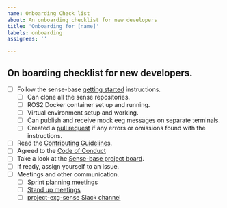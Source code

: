 ```yaml
---
name: Onboarding Check list
about: An onboarding checklist for new developers
title: 'Onboarding for [name]'
labels: onboarding
assignees: ''

---
```


## On boarding checklist for new developers.

 - [ ] Follow the sense-base [getting started](https://github.com/sense-base#school_satchel-getting-started) instructions.
     - [ ] Can clone all the sense repositories.
     - [ ] ROS2 Docker container set up and running. 
     - [ ] Virtual environment setup and working.
     - [ ] Can publish and receive mock eeg messages on separate terminals.
     - [ ] Created a [pull request](https://github.com/sense-base/.github/pulls) if any errors or omissions found with the instructions. 
  - [ ] Read the [Contributing Guidelines](https://github.com/sense-base/base/blob/main/CONTRIBUTING.md).
  - [ ] Agreed to the [Code of Conduct](https://github.com/sense-base/base/blob/main/CODE_OF_CONDUCT.md)
 - [ ] Take a look at the [Sense-base project board](https://github.com/orgs/sense-base/projects/1/).
 - [ ] If ready, assign yourself to an issue.
 - [ ] Meetings and other communication.
     - [ ] [Sprint planning meetings](https://teams.microsoft.com/l/meetup-join/19%3ameeting_ZGYzMDAwYjQtZDFjNS00YWU5LTljY2QtOGQzZjM3ZmQ4Nzg1%40thread.v2/0?context=%7b%22Tid%22%3a%221faf88fe-a998-4c5b-93c9-210a11d9a5c2%22%2c%22Oid%22%3a%22b3f4a647-5ba6-4ebd-bc60-396867687cda%22%7d)
     - [ ] [Stand up meetings](https://teams.microsoft.com/l/meetup-join/19%3ameeting_ZTc1OTk4MzItMGVmYS00ZGJlLWI2MjAtMjhjODQxYTYyY2Iw%40thread.v2/0?context=%7b%22Tid%22%3a%221faf88fe-a998-4c5b-93c9-210a11d9a5c2%22%2c%22Oid%22%3a%22b3f4a647-5ba6-4ebd-bc60-396867687cda%22%7d)
     - [ ] [project-exg-sense Slack channel](https://app.slack.com/client/T03SNFZRJ/C08L12WFZGE)
